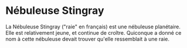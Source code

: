 # Nébuleuse Stingray

La Nébuleuse Stingray ("raie" en français) est une nébuleuse planétaire. Elle
est relativement jeune, et continue de croître. Quiconque a donné ce nom à cette
nébuleuse devait trouver qu'elle ressemblait à une raie.
